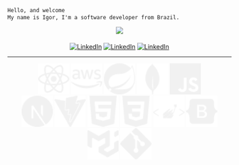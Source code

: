 ```
Hello, and welcome
My name is Igor, I'm a software developer from Brazil.
```

<div align="center">

</div>
<div align="center">
<picture>
<source 
  srcset="https://github-readme-stats.vercel.app/api/top-langs/?username=igorsans&layout=compact&langs_count=10&theme=dark"
  media="(prefers-color-scheme: dark)"
/>
<source
  srcset="https://github-readme-stats.vercel.app/api/top-langs/?username=igorsans&layout=compact&langs_count=10&theme=graywhite"
  media="(prefers-color-scheme: light), (prefers-color-scheme: no-preference)"
/>
<img src="https://github-readme-stats.vercel.app/api/top-langs/?username=igorsans&layout=compact&langs_count=10&theme=dark" />
</picture>
</div>
<div align="center">
    <br>
    <a href="https://www.linkedin.com/in/devsantos/"><img src="https://img.shields.io/badge//devsantos-282C34?logo=linkedin&logoColor=F1F1F1" alt="LinkedIn" title="linkedin" height="25"/></a>
    <a href="mailto:igor.santos0@hotmail.com"><img src="https://img.shields.io/badge/igor.santos0@hotmail.com-282C34?logo=Microsoft Outlook&logoColor=F1F1F1" alt="LinkedIn" title="linkedin" height="25"/></a>
    <a href="https://api.whatsapp.com/send?phone=5521980505130&text=Igor+Santos%2C+Desenvolvedor%2C+Me+Envie+uma+mensagem%21"><img src="https://img.shields.io/badge/(21)98050--5130-282C34?logo=whatsapp&logoColor=F1F1F1" alt="LinkedIn" title="linkedin" height="25"/></a>
       <hr>
        <div align="center" style="display: inline_block">
        <!-- <picture>
        <source srcset="./img/node.svg" media="(prefers-color-scheme: dark)" />
        <source srcset="./img/nodew.svg" media="(prefers-color-scheme: light), (prefers-color-scheme: no-preference)" />
            <img width="70px" src="./img/node.svg">
        </picture> -->
        <picture>
        <source srcset="./img/react.svg" media="(prefers-color-scheme: dark)" />
        <source srcset="./img/reactw.svg" media="(prefers-color-scheme: light), (prefers-color-scheme: no-preference)" />
            <img width="70px" src="./img/react.svg">
        </picture>
        <picture>
        <source srcset="./img/aws.svg" media="(prefers-color-scheme: dark)" />
        <source srcset="./img/awsw.svg" media="(prefers-color-scheme: light), (prefers-color-scheme: no-preference)" />
            <img width="70px" src="./img/aws.svg">
        </picture>
        <picture>
        <source srcset="./img/spring.svg" media="(prefers-color-scheme: dark)" />
        <source srcset="./img/springw.svg" media="(prefers-color-scheme: light), (prefers-color-scheme: no-preference)" />
            <img width="70px" src="./img/spring.svg">
        </picture>
        <picture>
        <source srcset="./img/mongodb.svg" media="(prefers-color-scheme: dark)" />
        <source srcset="./img/mongodbw.svg" media="(prefers-color-scheme: light), (prefers-color-scheme: no-preference)" />
            <img width="70px" src="./img/mongodb.svg">
        </picture>
        <picture>
        <source srcset="./img/javascript.svg" media="(prefers-color-scheme: dark)" />
        <source srcset="./img/javascriptw.svg" media="(prefers-color-scheme: light), (prefers-color-scheme: no-preference)" />
            <img width="70px" src="./img/javascript.svg">
        </picture>
            <br>
        <picture>
        <source srcset="./img/next.svg" media="(prefers-color-scheme: dark)" />
        <source srcset="./img/nextw.svg" media="(prefers-color-scheme: light), (prefers-color-scheme: no-preference)" />
            <img width="70px" src="./img/next.svg">
        </picture>
        <picture>
        <source srcset="./img/vite.svg" media="(prefers-color-scheme: dark)" />
        <source srcset="./img/vitew.svg" media="(prefers-color-scheme: light), (prefers-color-scheme: no-preference)" />
            <img width="70px" src="./img/vite.svg">
        </picture>
        <picture>
        <source srcset="./img/html.svg" media="(prefers-color-scheme: dark)" />
        <source srcset="./img/htmlw.svg" media="(prefers-color-scheme: light), (prefers-color-scheme: no-preference)" />
            <img width="70px" src="./img/html.svg">
        </picture>
        <picture>
        <source srcset="./img/css.svg" media="(prefers-color-scheme: dark)" />
        <source srcset="./img/cssw.svg" media="(prefers-color-scheme: light), (prefers-color-scheme: no-preference)" />
            <img width="70px" src="./img/css.svg">
        </picture>
        <picture>
        <source srcset="./img/sc.svg" media="(prefers-color-scheme: dark)" />
        <source srcset="./img/scw.svg" media="(prefers-color-scheme: light), (prefers-color-scheme: no-preference)" />
            <img width="70px" src="./img/sc.svg">
        </picture>
        <picture>
        <source srcset="./img/bootstrap.svg" media="(prefers-color-scheme: dark)" />
        <source srcset="./img/bootstrapw.svg" media="(prefers-color-scheme: light), (prefers-color-scheme: no-preference)" />
            <img width="70px" src="./img/bootstrap.svg">
        </picture>
            <br>
        <picture>
        <source srcset="./img/mui.svg" media="(prefers-color-scheme: dark)" />
        <source srcset="./img/muiw.svg" media="(prefers-color-scheme: light), (prefers-color-scheme: no-preference)" />
            <img width="70px" src="./img/mui.svg">
        </picture>
        <picture>
        <source srcset="./img/git.svg" media="(prefers-color-scheme: dark)" />
        <source srcset="./img/gitw.svg" media="(prefers-color-scheme: light), (prefers-color-scheme: no-preference)" />
            <img width="70px" src="./img/git.svg">
        </picture>
        </div>
        <br>
</div>
